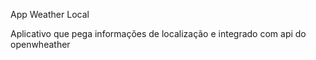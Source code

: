 App Weather Local

Aplicativo que pega informações de localização e integrado com api do openwheather

